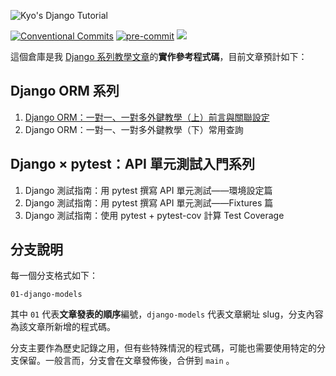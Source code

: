 ![Kyo's Django Tutorial](https://i.imgur.com/9LAWFLv.png)


[![Conventional Commits](https://img.shields.io/badge/Conventional%20Commits-1.0.0-blue?labelColor=444&logo=conventionalcommits)](https://conventionalcommits.org)
[![pre-commit](https://img.shields.io/badge/pre--commit-enabled-blue?labelColor=444&logo=pre-commit)](https://github.com/pre-commit/pre-commit)
![](https://img.shields.io/codecov/c/github/kyomind/kyo-django-tutorial?labelColor=444&logo=codecov&color=blue)

這個倉庫是我 [Django 系列教學文章](https://blog.kyomind.tw/categories/Django/)的**實作參考程式碼**，目前文章預計如下：
## Django ORM 系列
1. [Django ORM：一對一、一對多外鍵教學（上）前言與關聯設定](https://blog.kyomind.tw/django-models/)
2. Django ORM：一對一、一對多外鍵教學（下）常用查詢

## Django × pytest：API 單元測試入門系列
1. Django 測試指南：用 pytest 撰寫 API 單元測試——環境設定篇
2. Django 測試指南：用 pytest 撰寫 API 單元測試——Fixtures 篇
3. Django 測試指南：使用 pytest + pytest-cov 計算 Test Coverage

## 分支說明

每一個分支格式如下：

```
01-django-models
```

其中 `01` 代表**文章發表的順序**編號，`django-models` 代表文章網址 slug，分支內容為該文章所新增的程式碼。

分支主要作為歷史記錄之用，但有些特殊情況的程式碼，可能也需要使用特定的分支保留。一般言而，分支會在文章發佈後，合併到 `main` 。
